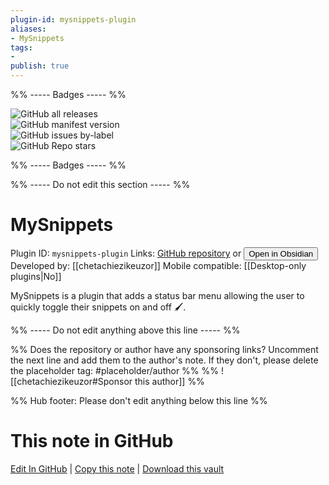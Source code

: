 ```yaml
---
plugin-id: mysnippets-plugin
aliases:
- MySnippets
tags: 
- 
publish: true
---
```


%% ----- Badges ----- %%

![GitHub all releases](https://img.shields.io/github/downloads/chetachiezikeuzor/MySnippets-Plugin/total?color=573E7A&logo=github&style=for-the-badge)   
![GitHub manifest version](https://img.shields.io/github/manifest-json/v/chetachiezikeuzor/MySnippets-Plugin?color=573E7A&logo=github&style=for-the-badge)   
![GitHub issues by-label](https://img.shields.io/github/issues/chetachiezikeuzor/MySnippets-Plugin/help%20wanted?color=573E7A&logo=github&style=for-the-badge)   
![GitHub Repo stars](https://img.shields.io/github/stars/chetachiezikeuzor/MySnippets-Plugin?color=573E7A&logo=github&style=for-the-badge)

%% ----- Badges ----- %%

%% ----- Do not edit this section ----- %%

# MySnippets

Plugin ID: `mysnippets-plugin`
Links: [GitHub repository](https://github.com/chetachiezikeuzor/MySnippets-Plugin) or [<button id=HH>Open in Obsidian</button>](obsidian://goto-plugin?id=mysnippets-plugin)
Developed by: [[chetachiezikeuzor]]
Mobile compatible: [[Desktop-only plugins|No]]

MySnippets is a plugin that adds a status bar menu allowing the user to quickly toggle their snippets on and off 🖌.

%% ----- Do not edit anything above this line ----- %% 

%% Does the repository or author have any sponsoring links? Uncomment the next line and add them to the author's note. If they don't, please delete the placeholder tag: #placeholder/author %%
%% ![[chetachiezikeuzor#Sponsor this author]] %%

%% Hub footer: Please don't edit anything below this line %%

# This note in GitHub

<span class="git-footer">[Edit In GitHub](https://github.dev/obsidian-community/obsidian-hub/blob/main/02%20-%20Community%20Expansions/02.05%20All%20Community%20Expansions/Plugins/mysnippets-plugin.md "git-hub-edit-note") | [Copy this note](https://raw.githubusercontent.com/obsidian-community/obsidian-hub/main/02%20-%20Community%20Expansions/02.05%20All%20Community%20Expansions/Plugins/mysnippets-plugin.md "git-hub-copy-note") | [Download this vault](https://github.com/obsidian-community/obsidian-hub/archive/refs/heads/main.zip "git-hub-download-vault") </span>
